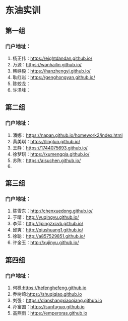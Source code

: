 # 东油实训

## 第一组

### 门户地址：

1. 杨正伟：https://eightdandan.github.io/
2. 万源：https://wanhailin.github.io/
3. 韩峥毅：https://hanzhengyi.github.io/
4. 耿红岩：https://genghongyan.github.io/
5. 陈蛟龙：
6. 许泽峰：

## 第二组

### 门户地址：

1. 潘娜：https://napan.github.io/homework2/index.html
2. 黄美琪：https://linglun.github.io/
3. 王静：https://1744075693.github.io/
4. 徐梦琪：https://xumengqia.github.io/
5. 苏陈：https://aisuchen.github.io/
6. 

## 第三组

### 门户地址：

1. 陈雪东：http://chenxuedong.github.io/
2. 于晴：http://yuqingyu.github.io/
3. 李萍：http://lipingzxcvb.github.io/
4. 邱爽：http://qiushuang1.github.io/
5. 徐聪：http://a857529851.github.io/
6. 许金玉：http://xujinyu.github.io/

## 第四组

### 门户地址：

1. 何枫:https://hefenghefeng.github.io
2. 乔树崎:https://shuqiqiao.github.io
3. 刘强：https://dianshangxiaoqiang.github.io
4. 孙富国：https://sunfuguo.github.io
5. 高燕雨：https://emperoras.github.io
